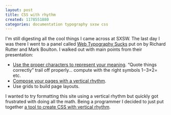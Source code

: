 ```yaml
---
layout: post
title: CSS with rhythm
created: 1178551880
categories: documentation typography sxsw css
---
```

I'm still digesting all the cool things I came across at SXSW. The last day I was there I went to a panel called <a href="http://webtypography.net/sxsw2007/">Web Typography Sucks</a> put on by Richard Rutter and Mark Boulton. I walked out with main points from their presentation:
<ul>
<li><a href="http://alistapart.com/articles/emen">Use the proper characters to represent your meaning</a>. &#8220;Quote things correctly&#8221; trail off properly&#8230; compute with the right symbols 1&#8722;3&times;2= etc.</li>
<li><a href="http://24ways.org/2006/compose-to-a-vertical-rhythm">Compose your pages with a vertical rhythm</a>.</li>
<li>Use grids to build page layouts.</li>
</ul>
I wanted to try formatting this site using a vertical rhythm but quickly got frustrated with doing all the math. Being a programmer I decided to just put together <a href="/tools/vertical-rhythm">a tool to create CSS with vertical rhythm</a>.
<!--break-->
